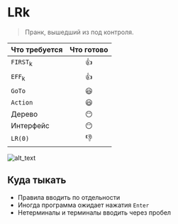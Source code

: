 # LRk

>Пранк, вышедший из под контроля. 

|Что требуется| Что готово|
|-------------|:---------:|
|`FIRST`<sub>k|:thumbsup:|
|`EFF`<sub>k|:thumbsup:|
|`GoTo`|:smiley:|
|`Action`|:smiley:|
|Дерево|:no_mouth:|
|Интерфейс|:no_mouth:|
|`LR(0)`|:thumbsdown:|
  
![alt_text](https://cs8.pikabu.ru/post_img/big/2017/07/18/7/1500377160124885495.jpg "Шутка")

## Куда тыкать
* Правила вводить по отдельности
* Иногда программа ожидает нажатия `Enter`
* Нетерминалы и терминалы вводить через пробел
